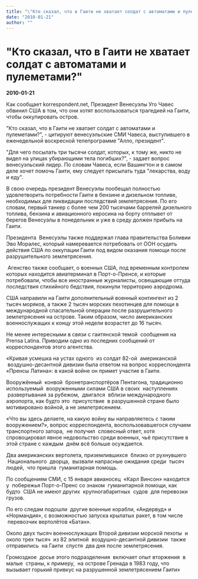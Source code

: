 ```yaml
---
title: "\"Кто сказал, что в Гаити не хватает солдат с автоматами и пулеметами?\""
date: "2010-01-21"
author: ""
---
```


# "Кто сказал, что в Гаити не хватает солдат с автоматами и пулеметами?"

**2010-01-21** 

Как сообщает korrespondent.net, Президент Венесуэлы Уго Чавес обвинил США в том, что они хотят воспользоваться трагедией на Гаити, чтобы оккупировать остров.

"Кто сказал, что в Гаити не хватает солдат с автоматами и пулеметами?", - цитируют венесуэльские СМИ Чавеса, выступившего в еженедельной воскресной телепрограмме "Алло, президент".

"Для чего посылать три тысячи солдат, которых, к тому же, никто не видел на улицах убирающими тела погибших?", - задает вопрос венесуэльский лидер. По словам Чавеса, если Вашингтон и в самом деле хочет помочь Гаити, ему следует присылать туда "лекарства, воду и еду".

В свою очередь президент Венесуэлы пообещал полностью удовлетворить потребности Гаити в бензине и дизельном топливе, необходимых для ликвидации последствий землетрясения. По его словам, первый танкер c более чем 200 тысячами баррелей дизельного топлива, бензина и авиационного керосина на борту отплывет от берегов Венесуэлы в понедельник и уже в среду должен прибыть на Гаити.

Президента  Венесуэлы также поддержал глава правительства Боливии Эво Моралес, который намеревается потребовать от ООН осудить действия США по оккупации Гаити под видом оказания помощи после разрушительного землетрясения.

 Агенство также сообщает, о военных США, под временным контролем которых находится авиатерминал в Порт-о-Пренсе, и которые потребовали, чтобы все иностранные журналисты, освещающие оттуда последствия стихийного бедствия, покинули территорию аэродрома.

США направили на Гаити дополнительный военный контингент из 2 тысяч моряков, а также 2 тысяч морских пехотинцев для помощи в международной спасательной операции после разрушительного землетрясения на острове. Таким образом, число американских военнослужащих к концу этой недели возрастет до 16 тысяч.

Не менее интересными в связи с гаитянской темой  сообщения на Prensa Latina. Приводим одно из последних сообщений от корреспондентов этого агентства.

«Кривая усмешка на устах одного  из солдат 82-ой  американской  воздушно-десантной дивизии была ответом на вопрос корреспондента «Пренсы Латина»: в какой войне он примет участие в Гаити.  

Вооружённый  конвой  бронетранспортёров Пентагона, традиционно используемый  вооруженными силами США в своих  наступлениях  развертывания за рубежом,  двигался  вблизи международного аэропорта, как будто это  присутствие  в разрушенной стране было мотивировано войной, а не землетрясением. 

 

 «Что вы здесь делаете, на какую войну вы направляетесь с таким вооружением?», вопрос корреспондента, воспользовавшегося случаем транспортного затора,  не получил  словесный ответ, хотя спровоцировал явное недовольство среди военных, чьё присутствие в этой стране с каждым  днём всё больше осуждается. 

 

 Два американских вертолета, приземлившихся  близко от рухнувшего  Национального  дворца,  вызвали напрасные ожидания среди  тысяч людей,  что пришла  гуманитарная помощь. 

 

 По сообщениям СМИ, с 15 января авианосец  «Карл Винсон» находится у  побережья Порт-о-Пренс со знаком  гуманитарной помощи, как будто  США не имеют других  крупногабаритных  судов  для перевозки грузов.  

 

 По его следам подошли  другие военные корабли, «Андервуд» и «Нормандия», с возможностью запуска крылатых ракет, в том числе  перевозчик вертолётов «Батан». 

 

 Около двух тысяч военнослужащих Второй дивизии морской пехоты  и около трех тысяч  из 82 элитной  воздушно-десантной дивизии  также отправились  на Гаити  спустя  два дня после землетрясения. 

 

 Громоздкое  досье этого подразделения  включает опыт вторжения  в малые  страны, к примеру,  на острове Гренада в 1983 году, что вызывает горький привкус на разрушенной землетрясением Гаити»